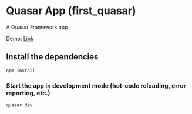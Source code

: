 # Quasar App (first_quasar)

A Quasar Framework app

Demo: <a href='https://euphonious-lokum-d6cde6.netlify.app/#/'> Link </a>

## Install the dependencies

```bash
npm install
```

### Start the app in development mode (hot-code reloading, error reporting, etc.)

```bash
quasar dev
```

